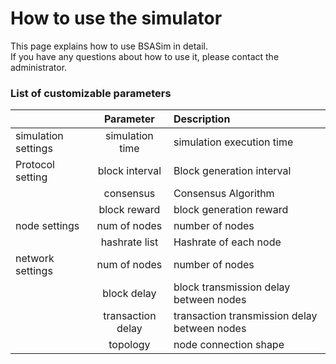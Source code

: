 # How to use the simulator
This page explains how to use BSASim in detail.
<br>
If you have any questions about how to use it, please contact the administrator.

### List of customizable parameters
| | Parameter | Description |
| :-- | :-: | :-- |
| simulation settings | simulation time | simulation execution time |
| Protocol setting | block interval | Block generation interval |
| | consensus | Consensus Algorithm |
| | block reward | block generation reward |
| node settings | num of nodes | number of nodes |
| | hashrate list | Hashrate of each node |
| network settings | num of nodes | number of nodes |
| | block delay | block transmission delay between nodes |
| | transaction delay | transaction transmission delay between nodes |
| | topology | node connection shape |